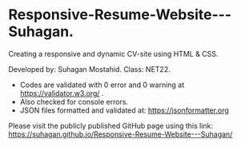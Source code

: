 # Responsive-Resume-Website---Suhagan. 
Creating a responsive and dynamic CV-site using HTML &amp; CSS.

Developed by: Suhagan Mostahid. 
Class: NET22. 

- Codes are validated with 0 error and 0 warning at https://validator.w3.org/ .
- Also checked for console errors.
- JSON files formatted and validated at: https://jsonformatter.org

Please visit the publicly published GitHub page using this link: https://suhagan.github.io/Responsive-Resume-Website---Suhagan/
